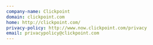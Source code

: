 ```yaml
---
company-name: Clickpoint
domain: clickpoint.com
home: http://clickpoint.com/
privacy-policy: http://www.now.clickpoint.com/privacy
email: privacypolicy@clickpoint.com
---
```




